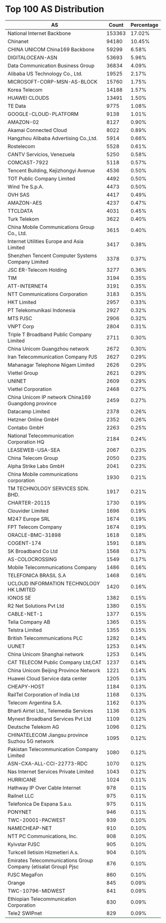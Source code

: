 # Top 100 AS Distribution
| AS | Count | Percentage |
|----|----|----|
| National Internet Backbone | 153363 | 17.02% |
| Chinanet | 94180 | 10.45% |
| CHINA UNICOM China169 Backbone | 59299 | 6.58% |
| DIGITALOCEAN-ASN | 53693 | 5.96% |
| Data Communication Business Group | 36834 | 4.09% |
| Alibaba US Technology Co., Ltd. | 19525 | 2.17% |
| MICROSOFT-CORP-MSN-AS-BLOCK | 15760 | 1.75% |
| Korea Telecom | 14188 | 1.57% |
| HUAWEI CLOUDS | 13491 | 1.50% |
| TE Data | 9775 | 1.08% |
| GOOGLE-CLOUD-PLATFORM | 9138 | 1.01% |
| AMAZON-02 | 8127 | 0.90% |
| Akamai Connected Cloud | 8022 | 0.89% |
| Hangzhou Alibaba Advertising Co.,Ltd. | 5914 | 0.66% |
| Rostelecom | 5528 | 0.61% |
| CANTV Servicios, Venezuela | 5250 | 0.58% |
| COMCAST-7922 | 5118 | 0.57% |
| Tencent Building, Kejizhongyi Avenue | 4536 | 0.50% |
| TOT Public Company Limited | 4492 | 0.50% |
| Wind Tre S.p.A. | 4473 | 0.50% |
| OVH SAS | 4417 | 0.49% |
| AMAZON-AES | 4237 | 0.47% |
| TTCLDATA | 4031 | 0.45% |
| Turk Telekom | 3622 | 0.40% |
| China Mobile Communications Group Co., Ltd. | 3615 | 0.40% |
| Internet Utilities Europe and Asia Limited | 3417 | 0.38% |
| Shenzhen Tencent Computer Systems Company Limited | 3378 | 0.37% |
| JSC ER-Telecom Holding | 3277 | 0.36% |
| TIM | 3194 | 0.35% |
| ATT-INTERNET4 | 3191 | 0.35% |
| NTT Communications Corporation | 3183 | 0.35% |
| HKT Limited | 2957 | 0.33% |
| PT Telekomunikasi Indonesia | 2927 | 0.32% |
| MTS PJSC | 2906 | 0.32% |
| VNPT Corp | 2804 | 0.31% |
| Triple T Broadband Public Company Limited | 2711 | 0.30% |
| China Unicom Guangzhou network | 2672 | 0.30% |
| Iran Telecommunication Company PJS | 2627 | 0.29% |
| Mahanagar Telephone Nigam Limited | 2626 | 0.29% |
| Viettel Group | 2621 | 0.29% |
| UNINET | 2609 | 0.29% |
| Viettel Corporation | 2468 | 0.27% |
| China Unicom IP network China169 Guangdong province | 2459 | 0.27% |
| Datacamp Limited | 2378 | 0.26% |
| Hetzner Online GmbH | 2352 | 0.26% |
| Contabo GmbH | 2263 | 0.25% |
| National Telecommunication Corporation HQ | 2184 | 0.24% |
| LEASEWEB-USA-SEA | 2067 | 0.23% |
| China Telecom Group | 2050 | 0.23% |
| Alpha Strike Labs GmbH | 2041 | 0.23% |
| China Mobile communications corporation | 1930 | 0.21% |
| TM TECHNOLOGY SERVICES SDN. BHD. | 1917 | 0.21% |
| CHARTER-20115 | 1730 | 0.19% |
| Clouvider Limited | 1696 | 0.19% |
| M247 Europe SRL | 1674 | 0.19% |
| FPT Telecom Company | 1674 | 0.19% |
| ORACLE-BMC-31898 | 1618 | 0.18% |
| COGENT-174 | 1591 | 0.18% |
| SK Broadband Co Ltd | 1568 | 0.17% |
| AS-COLOCROSSING | 1549 | 0.17% |
| Mobile Telecommunications Company | 1486 | 0.16% |
| TELEFONICA BRASIL S.A | 1468 | 0.16% |
| UCLOUD INFORMATION TECHNOLOGY HK LIMITED | 1420 | 0.16% |
| IONOS SE | 1382 | 0.15% |
| R2 Net Solutions Pvt Ltd | 1380 | 0.15% |
| CABLE-NET-1 | 1377 | 0.15% |
| Telia Company AB | 1365 | 0.15% |
| Telstra Limited | 1355 | 0.15% |
| British Telecommunications PLC | 1282 | 0.14% |
| UUNET | 1253 | 0.14% |
| China Unicom Shanghai network | 1253 | 0.14% |
| CAT TELECOM Public Company Ltd,CAT | 1237 | 0.14% |
| China Unicom Beijing Province Network | 1221 | 0.14% |
| Huawei Cloud Service data center | 1205 | 0.13% |
| CHEAPY-HOST | 1184 | 0.13% |
| RailTel Corporation of India Ltd | 1168 | 0.13% |
| Telecom Argentina S.A. | 1162 | 0.13% |
| Bharti Airtel Ltd., Telemedia Services | 1136 | 0.13% |
| Mynext Broadband Services Pvt Ltd | 1109 | 0.12% |
| Deutsche Telekom AG | 1096 | 0.12% |
| CHINATELECOM Jiangsu province Suzhou 5G network | 1095 | 0.12% |
| Pakistan Telecommunication Company Limited | 1080 | 0.12% |
| ASN-CXA-ALL-CCI-22773-RDC | 1070 | 0.12% |
| Nas Internet Services Private Limited | 1043 | 0.12% |
| HURRICANE | 1024 | 0.11% |
| Hathway IP Over Cable Internet | 978 | 0.11% |
| Railnet LLC | 975 | 0.11% |
| Telefonica De Espana S.a.u. | 975 | 0.11% |
| PONYNET | 946 | 0.11% |
| TWC-20001-PACWEST | 939 | 0.10% |
| NAMECHEAP-NET | 910 | 0.10% |
| NTT PC Communications, Inc. | 908 | 0.10% |
| Kyivstar PJSC | 905 | 0.10% |
| Turkcell Iletisim Hizmetleri A.s. | 904 | 0.10% |
| Emirates Telecommunications Group Company (etisalat Group) Pjsc | 876 | 0.10% |
| PJSC MegaFon | 860 | 0.10% |
| Orange | 845 | 0.09% |
| TWC-10796-MIDWEST | 841 | 0.09% |
| Ethiopian Telecommunication Corporation | 830 | 0.09% |
| Tele2 SWIPnet | 829 | 0.09% |
